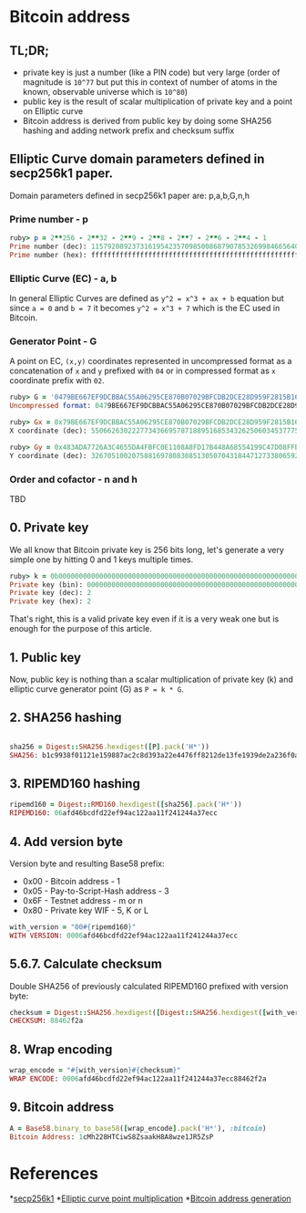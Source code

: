 # Bitcoin address

## TL;DR;

  * private key is just a number (like a PIN code) but very large (order of magnitude is `10^77` but put this in context of number of atoms in the known, observable universe which is `10^80`)
  * public key is the result of scalar multiplication of private key and a point on Elliptic curve
  * Bitcoin address is derived from public key by doing some SHA256 hashing and adding network prefix and checksum suffix

## Elliptic Curve domain parameters defined in secp256k1 paper.

Domain parameters defined in secp256k1 paper are: p,a,b,G,n,h

### Prime number - p

``` ruby
ruby> p = 2**256 - 2**32 - 2**9 - 2**8 - 2**7 - 2**6 - 2**4 - 1
Prime number (dec): 115792089237316195423570985008687907853269984665640564039457584007908834671663
Prime number (hex): fffffffffffffffffffffffffffffffffffffffffffffffffffffffefffffc2f
```

### Elliptic Curve (EC) - a, b

In general Elliptic Curves are defined as `y^2 = x^3 + ax + b` equation but since `a = 0` and `b = 7` it becomes `y^2 = x^3 + 7` which is the EC used in Bitcoin.

### Generator Point - G

A point on EC, `(x,y)` coordinates represented in uncompressed format as a concatenation of `x` and `y` prefixed with `04` or in compressed format as `x` coordinate prefix with `02`.

``` ruby
ruby> G = '0479BE667EF9DCBBAC55A06295CE870B07029BFCDB2DCE28D959F2815B16F81798483ADA7726A3C4655DA4FBFC0E1108A8FD17B448A68554199C47D08FFB10D4B8'
Uncompressed format: 0479BE667EF9DCBBAC55A06295CE870B07029BFCDB2DCE28D959F2815B16F81798483ADA7726A3C4655DA4FBFC0E1108A8FD17B448A68554199C47D08FFB10D4B8

ruby> Gx = 0x79BE667EF9DCBBAC55A06295CE870B07029BFCDB2DCE28D959F2815B16F81798
X coordinate (dec): 55066263022277343669578718895168534326250603453777594175500187360389116729240

ruby> Gy = 0x483ADA7726A3C4655DA4FBFC0E1108A8FD17B448A68554199C47D08FFB10D4B8
Y coordinate (dec): 32670510020758816978083085130507043184471273380659243275938904335757337482424
```

### Order and cofactor - n and h

TBD

## 0. Private key

We all know that Bitcoin private key is 256 bits long, let's generate a very simple one by hitting 0 and 1 keys multiple times.

``` ruby
ruby> k = 0b0000000000000000000000000000000000000000000000000000000000000000000000000000000000000000000000000000000000000000000000000000000000000000000000000000000000000000000000000000000000000000000000000000000000000000000000000000000000000000000000000000000000000010
Private key (bin): 0000000000000000000000000000000000000000000000000000000000000000000000000000000000000000000000000000000000000000000000000000000000000000000000000000000000000000000000000000000000000000000000000000000000000000000000000000000000000000000000000000000000000010
Private key (dec): 2
Private key (hex): 2
```

That's right, this is a valid private key even if it is a very weak one but is enough for the purpose of this article.

## 1. Public key

Now, public key is nothing than a scalar multiplication of private key (k) and elliptic curve generator point (G) as `P = k * G`.

## 2. SHA256 hashing

``` ruby

sha256 = Digest::SHA256.hexdigest([P].pack('H*'))
SHA256: b1c9938f01121e159887ac2c8d393a22e4476ff8212de13fe1939de2a236f0a7
```

## 3. RIPEMD160 hashing

``` ruby
ripemd160 = Digest::RMD160.hexdigest([sha256].pack('H*'))
RIPEMD160: 06afd46bcdfd22ef94ac122aa11f241244a37ecc
```

## 4. Add version byte

Version byte and resulting Base58 prefix:
  * 0x00 - Bitcoin address - 1
  * 0x05 - Pay-to-Script-Hash address - 3
  * 0x6F - Testnet address - m or n
  * 0x80 - Private key WIF - 5, K or L

``` ruby
with_version = "00#{ripemd160}"
WITH VERSION: 0006afd46bcdfd22ef94ac122aa11f241244a37ecc
```

## 5.6.7. Calculate checksum

Double SHA256 of previously calculated RIPEMD160 prefixed with version byte:

``` ruby
checksum = Digest::SHA256.hexdigest([Digest::SHA256.hexdigest([with_version].pack('H*'))].pack('H*'))[0, 8]
CHECKSUM: 88462f2a
```

## 8. Wrap encoding

``` ruby
wrap_encode = "#{with_version}#{checksum}"
WRAP ENCODE: 0006afd46bcdfd22ef94ac122aa11f241244a37ecc88462f2a
```

## 9. Bitcoin address

``` ruby
A = Base58.binary_to_base58([wrap_encode].pack('H*'), :bitcoin)
Bitcoin Address: 1cMh228HTCiwS8ZsaakH8A8wze1JR5ZsP
```

# References

  *[secp256k1](https://en.bitcoin.it/wiki/Secp256k1)
  *[Elliptic curve point multiplication](https://en.wikipedia.org/wiki/Elliptic_curve_point_multiplication)
  *[Bitcoin address generation](https://en.bitcoin.it/wiki/Technical_background_of_version_1_Bitcoin_addresses)
